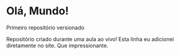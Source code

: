 # Olá, Mundo!
 Primeiro repositório versionado

 Repositório criado durante uma aula ao vivo!
Esta linha eu adicionei diretamente no site. Que impressionante.
